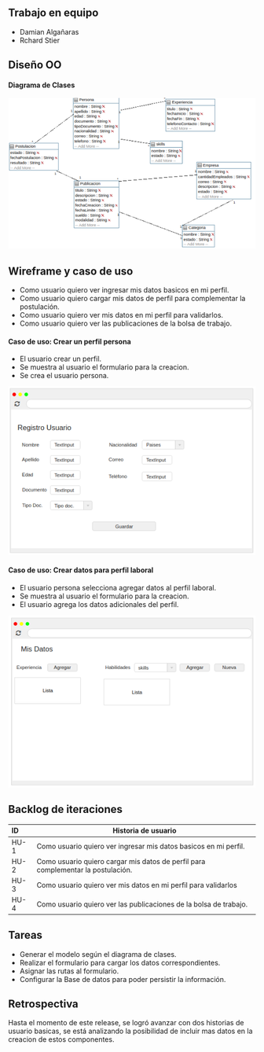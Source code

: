 ## Trabajo en equipo 
- Damian Algañaras
- Rchard Stier
 
## Diseño OO 
#### Diagrama de Clases

![diagrama](diagrama_clase.png)

## Wireframe y caso de uso 

- Como usuario quiero ver ingresar mis datos basicos en mi perfil.
- Como usuario quiero cargar mis datos de perfil para complementar la postulación.
- Como usuario quiero ver mis datos en mi perfil para validarlos.
- Como usuario quiero ver las publicaciones de la bolsa de trabajo.


#### Caso de uso: Crear un perfil persona
- El usuario crear un perfil.
- Se muestra al usuario el formulario para la creacion.
- Se crea el usuario persona.
  
![diagrama](pantalla_registro_usuario.png)
  
#### Caso de uso: Crear datos para perfil laboral
- El usuario persona selecciona agregar datos al perfil laboral.
- Se muestra al usuario el formulario para la creacion.
- El usuario agrega los datos adicionales del perfil.

![diagrama](pantalla_datos_adicionales_usuario.png)

## Backlog de iteraciones 

| ID    | Historia de usuario                                                                   |
| :---- | ------------------------------------------------------------------------------------- |
| HU-1  | Como usuario quiero ver ingresar mis datos basicos en mi perfil.                      |
| HU-2 | Como usuario quiero cargar mis datos de perfil para complementar la postulación.       |
| HU-3 | Como usuario quiero ver mis datos en mi perfil para validarlos                         |
| HU-4 | Como usuario quiero ver las publicaciones de la bolsa de trabajo.                      |


## Tareas 

- Generar el modelo según el diagrama de clases.
- Realizar el formulario para cargar los datos correspondientes.
- Asignar las rutas al formulario.
- Configurar la Base de datos para poder persistir la información.


## **Retrospectiva**

 Hasta el momento de este release, se logró avanzar con dos historias de usuario basicas, se está analizando la posibilidad de incluir mas datos en la creacion de estos componentes.